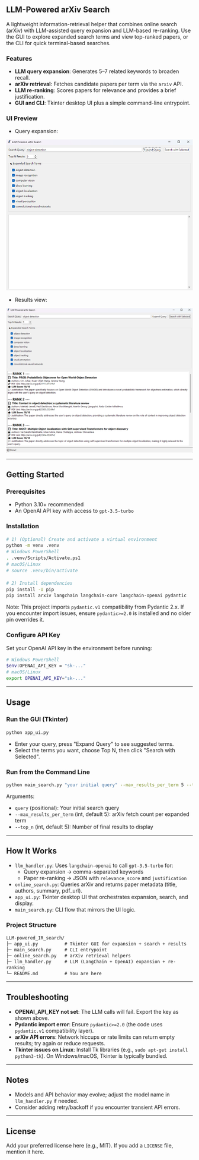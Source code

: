 ## LLM-Powered arXiv Search

A lightweight information-retrieval helper that combines online search (arXiv) with LLM-assisted query expansion and LLM-based re-ranking. Use the GUI to explore expanded search terms and view top-ranked papers, or the CLI for quick terminal-based searches.

### Features
- **LLM query expansion**: Generates 5–7 related keywords to broaden recall.
- **arXiv retrieval**: Fetches candidate papers per term via the `arxiv` API.
- **LLM re-ranking**: Scores papers for relevance and provides a brief justification.
- **GUI and CLI**: Tkinter desktop UI plus a simple command-line entrypoint.

### UI Preview
- Query expansion:

![Expand terms](asset/expend.png)

- Results view:

![Results ranking](asset/results.png)

---

## Getting Started

### Prerequisites
- Python 3.10+ recommended
- An OpenAI API key with access to `gpt-3.5-turbo`

### Installation
```bash
# 1) (Optional) Create and activate a virtual environment
python -m venv .venv
# Windows PowerShell
. .venv/Scripts/Activate.ps1
# macOS/Linux
# source .venv/bin/activate

# 2) Install dependencies
pip install -U pip
pip install arxiv langchain langchain-core langchain-openai pydantic
```

Note: This project imports `pydantic.v1` compatibility from Pydantic 2.x. If you encounter import issues, ensure `pydantic>=2.0` is installed and no older pin overrides it.

### Configure API Key
Set your OpenAI API key in the environment before running:
```bash
# Windows PowerShell
$env:OPENAI_API_KEY = "sk-..."
# macOS/Linux
export OPENAI_API_KEY="sk-..."
```

---

## Usage

### Run the GUI (Tkinter)
```bash
python app_ui.py
```
- Enter your query, press "Expand Query" to see suggested terms.
- Select the terms you want, choose Top N, then click "Search with Selected".

### Run from the Command Line
```bash
python main_search.py "your initial query" --max_results_per_term 5 --top_n 5
```
Arguments:
- `query` (positional): Your initial search query
- `--max_results_per_term` (int, default 5): arXiv fetch count per expanded term
- `--top_n` (int, default 5): Number of final results to display

---

## How It Works
- `llm_handler.py`: Uses `langchain-openai` to call `gpt-3.5-turbo` for:
  - Query expansion → comma-separated keywords
  - Paper re-ranking → JSON with `relevance_score` and `justification`
- `online_search.py`: Queries arXiv and returns paper metadata (title, authors, summary, pdf_url).
- `app_ui.py`: Tkinter desktop UI that orchestrates expansion, search, and display.
- `main_search.py`: CLI flow that mirrors the UI logic.

### Project Structure
```text
LLM-powered_IR_search/
├─ app_ui.py          # Tkinter GUI for expansion + search + results
├─ main_search.py     # CLI entrypoint
├─ online_search.py   # arXiv retrieval helpers
├─ llm_handler.py     # LLM (LangChain + OpenAI) expansion + re-ranking
└─ README.md          # You are here
```

---

## Troubleshooting
- **OPENAI_API_KEY not set**: The LLM calls will fail. Export the key as shown above.
- **Pydantic import error**: Ensure `pydantic>=2.0` (the code uses `pydantic.v1` compatibility layer).
- **arXiv API errors**: Network hiccups or rate limits can return empty results; try again or reduce requests.
- **Tkinter issues on Linux**: Install Tk libraries (e.g., `sudo apt-get install python3-tk`). On Windows/macOS, Tkinter is typically bundled.

---

## Notes
- Models and API behavior may evolve; adjust the model name in `llm_handler.py` if needed.
- Consider adding retry/backoff if you encounter transient API errors.

---

## License
Add your preferred license here (e.g., MIT). If you add a `LICENSE` file, mention it here.
